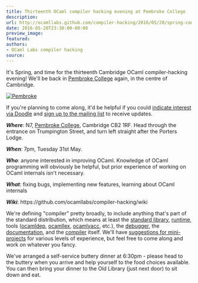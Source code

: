 ```yaml
---
title: Thirteenth OCaml compiler hacking evening at Pembroke College
description:
url: http://ocamllabs.github.com/compiler-hacking/2016/05/20/spring-compiler-hacking - [404 Not Found]
date: 2016-05-20T23:30:00-00:00
preview_image:
featured:
authors:
- OCaml Labs compiler hacking
source:
---
```


<p>It's Spring, and time for the thirteenth Cambridge OCaml compiler-hacking evening! We'll be back in <a href="http://www.pem.cam.ac.uk/">Pembroke College</a> again, in the centre of Cambridge.</p>

<p><a href="https://twitter.com/pembroke1347/status/729615893425225728?lang=en-gb - [1 Client error: Number of redirects hit maximum amount]"><img src="http://ocamllabs.io/compiler-hacking/imgs/pembroke-spring.jpg" alt="Pembroke"/></a></p>

<p>If you're planning to come along, it'd be helpful if you could <a href="http://doodle.com/poll/qx649tkmmq7kg5u4">indicate interest via Doodle</a> and <a href="http://lists.ocaml.org/admin/cam-compiler-hacking - [404 Not Found]">sign up to the mailing list</a> to receive updates.</p>

<p><em><strong>Where</strong></em>: N7, <a href="https://www.google.co.uk/maps/place/Pembroke+College/@52.2018741,0.1177328,17z/data=!3m1!4b1!4m2!3m1!1s0x47d870a2a3162b45:0x178705666a5d2498">Pembroke College</a>, Cambridge CB2 1RF. Head through the entrance on Trumpington Street, and turn left straight after the Porters Lodge.</p>

<p><em><strong>When</strong></em>: 7pm, Tuesday 31st May.</p>

<p><em><strong>Who</strong></em>: anyone interested in improving OCaml. Knowledge of OCaml programming will obviously be helpful, but prior experience of working on OCaml internals isn't necessary.</p>

<p><em><strong>What</strong></em>: fixing bugs, implementing new features, learning about OCaml internals</p>

<p><em><strong>Wiki</strong></em>: https://github.com/ocamllabs/compiler-hacking/wiki</p>

<p>We're defining &quot;compiler&quot; pretty broadly, to include anything that's part of the standard distribution, which means at least the
 <a href="https://github.com/ocaml/ocaml/tree/trunk/stdlib">standard library</a>,
 <a href="https://github.com/ocaml/ocaml/tree/trunk/byterun - [404 Not Found]">run</a><a href="https://github.com/ocaml/ocaml/tree/trunk/asmrun - [404 Not Found]">time</a>, tools
    (<a href="http://caml.inria.fr/pub/docs/manual-ocaml/depend.html">ocamldep</a>,
     <a href="https://realworldocaml.org/v1/en/html/parsing-with-ocamllex-and-menhir.html - [404 Not Found]">ocamllex</a>,
     <a href="http://caml.inria.fr/pub/docs/manual-ocaml-4.00/manual026.html - [404 Not Found]">ocamlyacc</a>, etc.), the
 <a href="http://caml.inria.fr/pub/docs/manual-ocaml/debugger.html">debugger</a>, the
 <a href="https://github.com/ocaml/ocaml/tree/trunk/manual">documentation</a>, and the
 <a href="https://github.com/ocaml/ocaml">compiler</a> itself. We'll have
 <a href="https://github.com/ocamllabs/compiler-hacking/wiki/Things-to-work-on">suggestions for mini-projects</a> for various levels of experience, but feel free to come along and work on whatever you fancy.</p>

<p>We've arranged a self-service buttery dinner at 6:30pm - please head to the buttery when you arrive and help yourself to the food choices available. You can then bring your dinner to the Old Library (just next door) to sit down and eat.</p>

